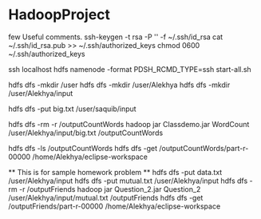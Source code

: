 # HadoopProject

few Useful comments.
ssh-keygen -t rsa -P '' -f ~/.ssh/id_rsa
cat ~/.ssh/id_rsa.pub >> ~/.ssh/authorized_keys
chmod 0600 ~/.ssh/authorized_keys

ssh localhost
hdfs namenode -format
PDSH_RCMD_TYPE=ssh start-all.sh


hdfs dfs -mkdir /user
hdfs dfs -mkdir /user/Alekhya 
hdfs dfs -mkdir /user/Alekhya/input

hdfs dfs -put big.txt /user/saquib/input


hdfs dfs -rm -r /outputCountWords
hadoop jar Classdemo.jar WordCount /user/Alekhya/input/big.txt /outputCountWords

hdfs dfs -ls /outputCountWords
hdfs dfs -get /outputCountWords/part-r-00000 /home/Alekhya/eclipse-workspace


** This is for sample homework problem **
hdfs dfs -put data.txt /user/Alekhya/input
hdfs dfs -put mutual.txt /user/Alekhya/input
hdfs dfs -rm -r /outputFriends
hadoop jar Question_2.jar Question_2 /user/Alekhya/input/mutual.txt /outputFriends
hdfs dfs -get /outputFriends/part-r-00000 /home/Alekhya/eclipse-workspace

